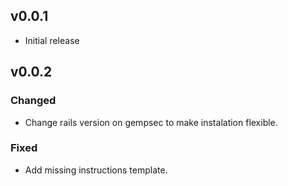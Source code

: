 ## v0.0.1

* Initial release

## v0.0.2

### Changed

* Change rails version on gempsec to make instalation flexible.

### Fixed

* Add missing instructions template.
